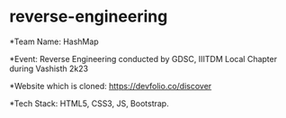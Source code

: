 # reverse-engineering

*Team Name: HashMap

*Event: Reverse Engineering conducted by GDSC, IIITDM Local Chapter during Vashisth 2k23

*Website which is cloned: https://devfolio.co/discover

*Tech Stack: HTML5, CSS3, JS, Bootstrap.
